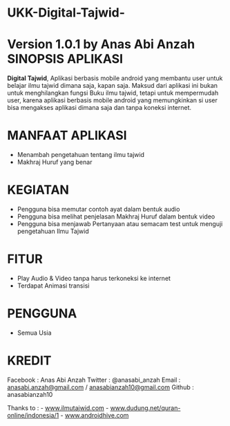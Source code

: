 # UKK-Digital-Tajwid-

Version 1.0.1
by Anas Abi Anzah
SINOPSIS APLIKASI
=================
**Digital Tajwid**, Aplikasi berbasis mobile android yang membantu user untuk belajar ilmu tajwid dimana saja, kapan saja. 
Maksud dari aplikasi ini bukan untuk menghilangkan fungsi Buku ilmu tajwid, tetapi untuk mempermudah user, 
karena aplikasi berbasis mobile android yang memungkinkan si user bisa mengakses aplikasi dimana saja dan tanpa koneksi internet.

MANFAAT APLIKASI
================
* Menambah pengetahuan tentang ilmu tajwid
* Makhraj Huruf yang benar

KEGIATAN
========
* Pengguna bisa memutar contoh ayat dalam bentuk audio
* Pengguna bisa melihat penjelasan Makhraj Huruf dalam bentuk video
* Pengguna bisa menjawab Pertanyaan atau semacam test untuk menguji pengetahuan Ilmu Tajwid

FITUR
=====
* Play Audio & Video tanpa harus terkoneksi ke internet
* Terdapat Animasi transisi

PENGGUNA
========
* Semua Usia

KREDIT
======
Facebook 	: Anas Abi Anzah
Twitter		: @anasabi_anzah
Email		: anasabi.anzah@gmail.com / anasabianzah10@gmail.com
Github		: anasabianzah10

Thanks to	: - www.ilmutajwid.com
			  - www.dudung.net/quran-online/indonesia/1
			  - www.androidhive.com

